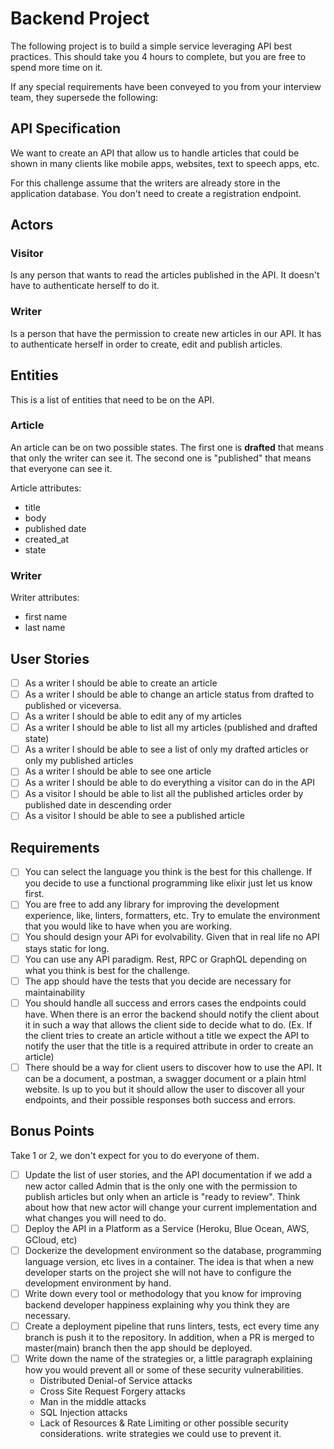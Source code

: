 # Backend Project

The following project is to build a simple service leveraging API best practices. This should take you 4 hours to complete, but you are free to spend more time on it.

If any special requirements have been conveyed to you from your interview team, they supersede the following:

## API Specification

We want to create an API that allow us to handle articles that could be shown in many clients like mobile apps, websites, text to speech apps, etc.
 
 For this challenge assume that the writers are already store in the application database. You don't need to create a registration endpoint.
 
## Actors 

### Visitor
Is any person that wants to read the articles published in the API. It doesn't have to authenticate herself to do it. 

### Writer

Is a person that have the permission to create new articles in our API. It has to authenticate herself in order to create, edit and publish articles.

## Entities

This is a list of entities that need to be on the API.  

### Article

An article can be on two possible states. The first one is **drafted** that means that only the writer can see it. The second one is "published" that means that everyone can see it. 

Article attributes: 

- title
- body
- published date
- created_at
- state

### Writer

Writer attributes: 

- first name
- last name

## User Stories 

- [ ] As a writer I should be able to create an article
- [ ] As a writer I should be able to change an article status from drafted to published or viceversa.
- [ ] As a writer I should be able to edit any of my articles
- [ ] As a writer I should be able to list all my articles (published and drafted state)
- [ ] As a writer I should be able to see a list of only my drafted articles or only my published articles
- [ ] As a writer I should be able to see one article
- [ ] As a writer I should be able to do everything a visitor can do in the API
- [ ] As a visitor I should be able to list all the published articles order by published date in descending order
- [ ] As a visitor I should be able to see a published article 

## Requirements

- [ ] You can select the language you think is the best for this challenge. If you decide to use a functional programming like elixir just let us know first.
- [ ] You are free to add any library for improving the development experience, like, linters, formatters, etc. Try to emulate the environment that you would like to have when you are working.
- [ ] You should design your APi for evolvability. Given that in real life no API stays static for long.  
- [ ] You can use any API paradigm. Rest, RPC or GraphQL depending on what you think is best for the challenge. 
- [ ] The app should have the tests that you decide are necessary for maintainability
- [ ] You should handle all success and errors cases the endpoints could have. When there is an error the backend should notify the client about it in such a way that allows the client side to decide what to do. (Ex. If the client tries to create an article without a title we expect the API to notify the user that the title is a required attribute in order to create an article) 
- [ ] There should be a way for client users to discover how to use the API. It can be a document, a postman, a swagger document or a plain html website. Is up to you but it should allow the user to discover all your endpoints, and their possible responses both success and errors. 

## Bonus Points 

Take 1 or 2, we don't expect for you to do everyone of them. 

- [ ] Update the list of user stories, and the API documentation if we add a new actor called Admin that is the only one with the permission to publish articles but only when an article is "ready to review". Think about how that new actor will change your current implementation and what changes you will need to do.
- [ ] Deploy the API in a Platform as a Service (Heroku, Blue Ocean, AWS, GCloud, etc)
- [ ] Dockerize the development environment so the database, programming language version, etc lives in a container. The idea is that when a new developer starts on the project she will not have to configure the development environment by hand. 
- [ ] Write down every tool or methodology that you know for improving backend developer happiness explaining why you think they are necessary. 
- [ ] Create a deployment pipeline that runs linters, tests, ect every time any branch is push it to the repository. In addition, when a PR is merged to master(main) branch then the app should be deployed.
- [ ] Write down the name of the strategies or, a little paragraph explaining how you would prevent all or some of these security vulnerabilities. 
   - Distributed Denial-of Service attacks
   - Cross Site Request Forgery attacks
   - Man in the middle attacks
   - SQL Injection attacks
   - Lack of Resources & Rate Limiting
   or other possible security considerations. write strategies we could use to prevent it.
  
